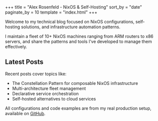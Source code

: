 +++
title = "Alex Rosenfeld - NixOS & Self-Hosting"
sort_by = "date"
paginate_by = 10
template = "index.html"
+++

Welcome to my technical blog focused on NixOS configurations, self-hosting solutions, and infrastructure automation patterns.

I maintain a fleet of 10+ NixOS machines ranging from ARM routers to x86 servers, and share the patterns and tools I've developed to manage them effectively.

## Latest Posts

Recent posts cover topics like:
- The Constellation Pattern for composable NixOS infrastructure
- Multi-architecture fleet management
- Declarative service orchestration
- Self-hosted alternatives to cloud services

All configurations and code examples are from my real production setup, available on [GitHub](https://github.com/arsfeld/nixos).